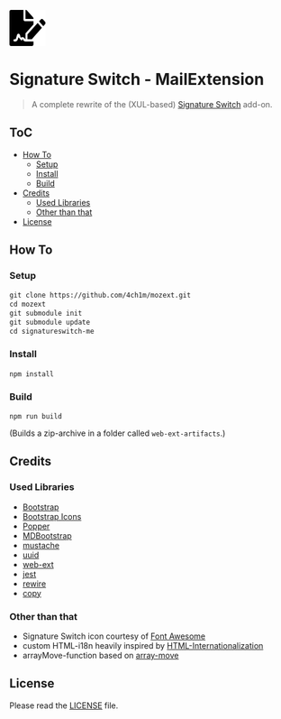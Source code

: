 ![Signature Switch](https://raw.githubusercontent.com/4ch1m/mozext/master/signatureswitch-me/src/_images/signatureswitch-64px-black.png)

# Signature Switch - MailExtension
> A complete rewrite of the (XUL-based) [Signature Switch](../signatureswitch) add-on.

## ToC

* [How To](#how-to)
  * [Setup](#setup)
  * [Install](#install)
  * [Build](#build)
* [Credits](#credits)
  * [Used Libraries](#used-libraries)
  * [Other than that](#other-than-that)
* [License](#license)

## How To

### Setup

```
git clone https://github.com/4ch1m/mozext.git
cd mozext
git submodule init
git submodule update
cd signatureswitch-me
```

### Install

```
npm install
```

### Build

```
npm run build
```
(Builds a zip-archive in a folder called `web-ext-artifacts`.)

## Credits

### Used Libraries

* [Bootstrap](https://getbootstrap.com/)
* [Bootstrap Icons](https://icons.getbootstrap.com/)
* [Popper](https://popper.js.org/)
* [MDBootstrap](https://mdbootstrap.com/)
* [mustache](https://mustache.github.io/)
* [uuid](https://www.npmjs.com/package/uuid)
* [web-ext](https://www.npmjs.com/package/web-ext)
* [jest](https://github.com/facebook/jest)
* [rewire](https://github.com/jhnns/rewire)
* [copy](https://github.com/jonschlinkert/copy)

### Other than that

* Signature Switch icon courtesy of [Font Awesome](https://fontawesome.com)
* custom HTML-i18n heavily inspired by [HTML-Internationalization](https://github.com/erosman/HTML-Internationalization)
* arrayMove-function based on [array-move](https://github.com/sindresorhus/array-move)

## License

Please read the [LICENSE](../LICENSE) file.
